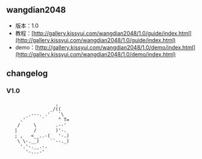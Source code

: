 ## wangdian2048

* 版本：1.0
* 教程：[http://gallery.kissyui.com/wangdian2048/1.0/guide/index.html](http://gallery.kissyui.com/wangdian2048/1.0/guide/index.html)
* demo：[http://gallery.kissyui.com/wangdian2048/1.0/demo/index.html](http://gallery.kissyui.com/wangdian2048/1.0/demo/index.html)

## changelog

### V1.0


                      ,
                    _/((
           _.---. .'   `\
         .'      `     ^ T=
        /     \       .--'
       |      /       )'-.
       ; ,   <__..-(   '-.)
        \ \-.__)    ``--._)
         '.'-.__.-.
           '-...-'

